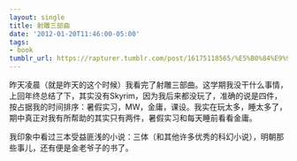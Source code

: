 ```yaml
---
layout: single
title: 射雕三部曲
date: '2012-01-20T11:46:00-05:00'
tags:
- book
tumblr_url: https://rapturer.tumblr.com/post/16175118565/%E5%B0%84%E9%9B%95%E4%B8%89%E9%83%A8%E6%9B%B2
---
```

昨天凌晨（就是昨天的这个时候）我看完了射雕三部曲。这学期我没干什么事情，上回年终总结了下，其实没有Skyrim，因为我后来都没玩了，准确的说是四件，按占据我的时间排序：暑假实习，MW，金庸，课设。我实在玩太多，睡太多了，期中真正对我有所帮助的其实只有两件，暑假实习和每天睡前看看金庸。

我印象中看过三本受益匪浅的小说：三体（和其他许多优秀的科幻小说），明朝那些事儿，还有便是金老爷子的书了。

